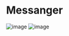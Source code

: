 # Messanger

![image](https://github.com/vsdifficult/Messagenr/assets/82816845/abe9677f-e20b-4c68-900d-11f786c80900)
![image](https://github.com/vsdifficult/Messagenr/assets/82816845/7a7b15e5-54e0-48bc-8da1-4512441be796)
